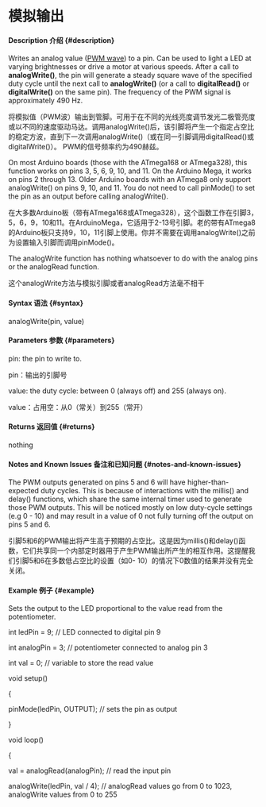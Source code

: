 # 模拟输出


#### Description 介绍 {#description}

Writes an analog value ([PWM wave](http://arduino.cc/en/Tutorial/PWM)) to a pin. Can be used to light a LED at varying brightnesses or drive a motor at various speeds. After a call to **analogWrite()**, the pin will generate a steady square wave of the specified duty cycle until the next call to **analogWrite()** (or a call to **digitalRead()** or **digitalWrite()** on the same pin). The frequency of the PWM signal is approximately 490 Hz.

将模拟值（PWM波）输出到管脚。可用于在不同的光线亮度调节发光二极管亮度或以不同的速度驱动马达。调用analogWrite()后，该引脚将产生一个指定占空比的稳定方波，直到下一次调用analogWrite()（或在同一引脚调用digitalRead()或digitalWrite()）。 PWM的信号频率约为490赫兹。

On most Arduino boards (those with the ATmega168 or ATmega328), this function works on pins 3, 5, 6, 9, 10, and 11\. On the Arduino Mega, it works on pins 2 through 13\. Older Arduino boards with an ATmega8 only support analogWrite() on pins 9, 10, and 11\. You do not need to call pinMode() to set the pin as an output before calling analogWrite().

在大多数Arduino板（带有ATmega168或ATmega328），这个函数工作在引脚3，5，6，9，10和11。在ArduinoMega，它适用于2-13号引脚。老的带有ATmega8的Arduino板只支持9，10，11引脚上使用。你并不需要在调用analogWrite()之前为设置输入引脚而调用pinMode()。

The analogWrite function has nothing whatsoever to do with the analog pins or the analogRead function.

这个analogWrite方法与模拟引脚或者analogRead方法毫不相干

#### Syntax 语法 {#syntax}

analogWrite(pin, value)

#### Parameters 参数 {#parameters}

pin: the pin to write to.

pin：输出的引脚号

value: the duty cycle: between 0 (always off) and 255 (always on).

value：占用空：从0（常关）到255（常开）

#### Returns 返回值 {#returns}

nothing

#### Notes and Known Issues 备注和已知问题 {#notes-and-known-issues}

The PWM outputs generated on pins 5 and 6 will have higher-than-expected duty cycles. This is because of interactions with the millis() and delay() functions, which share the same internal timer used to generate those PWM outputs. This will be noticed mostly on low duty-cycle settings (e.g 0 - 10) and may result in a value of 0 not fully turning off the output on pins 5 and 6.

引脚5和6的PWM输出将产生高于预期的占空比。这是因为millis()和delay()函数，它们共享同一个内部定时器用于产生PWM输出所产生的相互作用。这提醒我们引脚5和6在多数低占空比的设置（如0- 10）的情况下0数值的结果并没有完全关闭。

#### Example 例子 {#example}

Sets the output to the LED proportional to the value read from the potentiometer.

int ledPin = 9; // LED connected to digital pin 9

int analogPin = 3; // potentiometer connected to analog pin 3

int val = 0; // variable to store the read value

void setup()

{

pinMode(ledPin, OUTPUT); // sets the pin as output

}

void loop()

{

val = analogRead(analogPin); // read the input pin

analogWrite(ledPin, val / 4); // analogRead values go from 0 to 1023, analogWrite values from 0 to 255